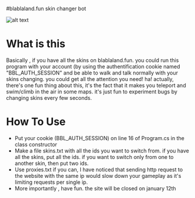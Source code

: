 #blablaland.fun skin changer bot





![alt text](https://imgur.com/hzIqAPv) 


# What is this 
Basically , if you have all the skins on blablaland.fun. you could run this program with your account (by using the authentification cookie named "BBL_AUTH_SESSION" and be able to walk and talk normally with your skins changing. you could get all the attention you need! ha! actually, there's one fun thing about this, it's the fact that it makes you teleport and swim/climb in the air in some maps. it's just fun to experiment bugs by changing skins every few seconds.





# How To Use
- Put your cookie (BBL_AUTH_SESSION) on line 16 of Program.cs in the class constructor
- Make a file skins.txt with all the ids you want to switch from. if you have all the skins, put all the ids. if you want to switch only from one to another skin, then put two ids.
- Use proxies.txt if you can, I have noticed that sending http request to the website with the same ip would slow down your gameplay as it's limiting requests per single ip.
- More importantly , have fun. the site will be closed on january 12th
